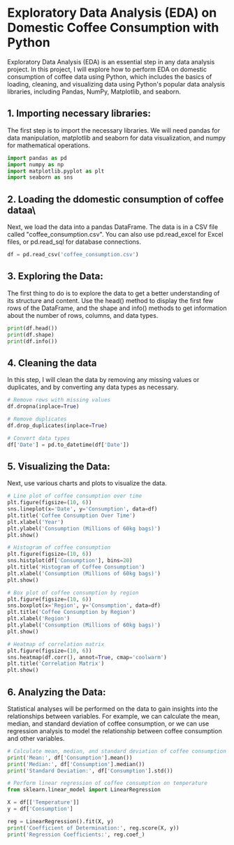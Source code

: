 # Exploratory Data Analysis (EDA) on Domestic Coffee Consumption with Python 

Exploratory Data Analysis (EDA) is an essential step in any data analysis project. In this project, I will explore how to perform EDA on domestic consumption of coffee data using Python, which includes the basics of loading, cleaning, and visualizing data using Python's popular data analysis libraries, including Pandas, NumPy, Matplotlib, and seaborn. 

## 1. Importing necessary libraries:
The first step is to import the necessary libraries. We will need pandas for data manipulation, matplotlib and seaborn for data visualization, and numpy for mathematical operations.
``` python
import pandas as pd
import numpy as np
import matplotlib.pyplot as plt
import seaborn as sns
```

## 2. Loading the ddomestic consumption of coffee dataa\
Next, we load the data into a pandas DataFrame. The data is in a CSV file called "coffee_consumption.csv". You can also use pd.read_excel for Excel files, or pd.read_sql for database connections.
```python 
df = pd.read_csv('coffee_consumption.csv')
```

## 3. Exploring the Data:
The first thing to do is to explore the data to get a better understanding of its structure and content. Use the head() method to display the first few rows of the DataFrame, and the shape and info() methods to get information about the number of rows, columns, and data types.
```python
print(df.head())
print(df.shape)
print(df.info())
```

## 4. Cleaning the data
In this step, I will clean the data by removing any missing values or duplicates, and by converting any data types as necessary.
```python
# Remove rows with missing values
df.dropna(inplace=True)

# Remove duplicates
df.drop_duplicates(inplace=True)

# Convert data types
df['Date'] = pd.to_datetime(df['Date'])
```

## 5. Visualizing the Data:
Next, use various charts and plots to visualize the data. 
```python
# Line plot of coffee consumption over time
plt.figure(figsize=(10, 6))
sns.lineplot(x='Date', y='Consumption', data=df)
plt.title('Coffee Consumption Over Time')
plt.xlabel('Year')
plt.ylabel('Consumption (Millions of 60kg bags)')
plt.show()

# Histogram of coffee consumption
plt.figure(figsize=(10, 6))
sns.histplot(df['Consumption'], bins=20)
plt.title('Histogram of Coffee Consumption')
plt.xlabel('Consumption (Millions of 60kg bags)')
plt.show()

# Box plot of coffee consumption by region
plt.figure(figsize=(10, 6))
sns.boxplot(x='Region', y='Consumption', data=df)
plt.title('Coffee Consumption by Region')
plt.xlabel('Region')
plt.ylabel('Consumption (Millions of 60kg bags)')
plt.show()

# Heatmap of correlation matrix
plt.figure(figsize=(10, 6))
sns.heatmap(df.corr(), annot=True, cmap='coolwarm')
plt.title('Correlation Matrix')
plt.show()
```

## 6. Analyzing the Data:
Statistical analyses will be performed on the data to gain insights into the relationships between variables. For example, we can calculate the mean, median, and standard deviation of coffee consumption, or we can use regression analysis to model the relationship between coffee consumption and other variables.
```python
# Calculate mean, median, and standard deviation of coffee consumption
print('Mean:', df['Consumption'].mean())
print('Median:', df['Consumption'].median())
print('Standard Deviation:', df['Consumption'].std())

# Perform linear regression of coffee consumption on temperature
from sklearn.linear_model import LinearRegression

X = df[['Temperature']]
y = df['Consumption']

reg = LinearRegression().fit(X, y)
print('Coefficient of Determination:', reg.score(X, y))
print('Regression Coefficients:', reg.coef_)
```
